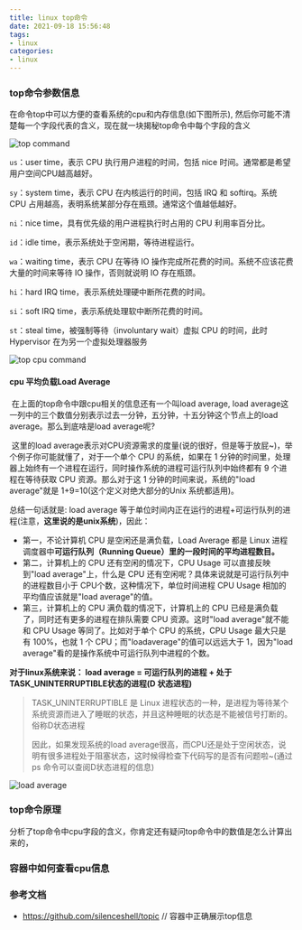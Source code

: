 ```yaml
---
title: linux top命令
date: 2021-09-18 15:56:48
tags:
- linux
categories:
- linux
---
```


### top命令参数信息

在命令top中可以方便的查看系统的cpu和内存信息(如下图所示), 然后你可能不清楚每一个字段代表的含义，现在就一块揭秘top命令中每个字段的含义

![top command](https://tva1.sinaimg.cn/large/008i3skNly1gut64f02osj61h40octfj02.jpg)

`us`：user time，表示 CPU 执行用户进程的时间，包括 nice 时间。通常都是希望用户空间CPU越高越好。

`sy`：system time，表示 CPU 在内核运行的时间，包括 IRQ 和 softirq。系统 CPU 占用越高，表明系统某部分存在瓶颈。通常这个值越低越好。

`ni`：nice time，具有优先级的用户进程执行时占用的 CPU 利用率百分比。

`id`：idle time，表示系统处于空闲期，等待进程运行。

`wa`：waiting time，表示 CPU 在等待 IO 操作完成所花费的时间。系统不应该花费大量的时间来等待 IO 操作，否则就说明 IO 存在瓶颈。

`hi`：hard IRQ time，表示系统处理硬中断所花费的时间。

`si`：soft IRQ time，表示系统处理软中断所花费的时间。

`st`：steal time，被强制等待（involuntary wait）虚拟 CPU 的时间，此时 Hypervisor 在为另一个虚拟处理器服务

![top cpu command](https://tva1.sinaimg.cn/large/008i3skNly1gut6kntlhpj61hc0u0gqf02.jpg)

#### cpu 平均负载Load Average

​	在上面的top命令中跟cpu相关的信息还有一个叫load average, load average这一列中的三个数值分别表示过去一分钟，五分钟，十五分钟这个节点上的load average。那么到底啥是load average呢?

​	这里的load average表示对CPU资源需求的度量(说的很好，但是等于放屁~)，举个例子你可能就懂了，对于一个单个 CPU 的系统，如果在 1 分钟的时间里，处理器上始终有一个进程在运行，同时操作系统的进程可运行队列中始终都有 9 个进程在等待获取 CPU 资源。那么对于这 1 分钟的时间来说，系统的"load average"就是 1+9=10(这个定义对绝大部分的Unix 系统都适用)。

总结一句话就是: load average 等于单位时间内正在运行的进程+可运行队列的进程(注意，**这里说的是unix系统**)，因此：

- 第一，不论计算机 CPU 是空闲还是满负载，Load Average 都是 Linux 进程调度器中**可运行队列（Running Queue）里的一段时间的平均进程数目。**
- 第二，计算机上的 CPU 还有空闲的情况下，CPU Usage 可以直接反映到"load average"上，什么是 CPU 还有空闲呢？具体来说就是可运行队列中的进程数目小于 CPU个数，这种情况下，单位时间进程 CPU Usage 相加的平均值应该就是"load average"的值。
- 第三，计算机上的 CPU 满负载的情况下，计算机上的 CPU 已经是满负载了，同时还有更多的进程在排队需要 CPU 资源。这时"load average"就不能和 CPU Usage 等同了。比如对于单个 CPU 的系统，CPU Usage 最大只是有 100%，也就 1 个 CPU；而"loadaverage"的值可以远远大于 1，因为"load average"看的是操作系统中可运行队列中进程的个数。

**对于linux系统来说： load average = 可运行队列的进程 + 处于TASK_UNINTERRUPTIBLE状态的进程(D 状态进程)**

> TASK_UNINTERRUPTIBLE 是 Linux 进程状态的一种，是进程为等待某个系统资源而进入了睡眠的状态，并且这种睡眠的状态是不能被信号打断的。俗称D状态进程
>
> 因此，如果发现系统的load average很高，而CPU还是处于空闲状态，说明有很多进程处于阻塞状态，这时候得检查下代码写的是否有问题啦~(通过 ps 命令可以查阅D状态进程的信息)

![load average](https://tva1.sinaimg.cn/large/008i3skNly1gut7nhnp8kj61hc0u0ac602.jpg)

### top命令原理

分析了top命令中cpu字段的含义，你肯定还有疑问top命令中的数值是怎么计算出来的，

### 容器中如何查看cpu信息



### 参考文档

- https://github.com/silenceshell/topic  // 容器中正确展示top信息